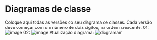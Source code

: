 # Diagramas de classe
Coloque aqui todas as versões do seu diagrama de classes. Cada versão deve começar com um número de dois dígitos, na ordem crescente.
01:
![image](https://user-images.githubusercontent.com/51711866/235665994-edfe8a60-c49a-4062-895a-f3fa09272c76.png)
02:
![image](https://user-images.githubusercontent.com/51711866/235666028-34cd2693-1fa1-4798-bcd0-fe3b187b85c2.png)
Atualização diagrama:
![diagramam](https://github.com/DisciplinasProgramacao/poo_tp_noite-devk/assets/51711866/f530f443-4983-4f9b-aa75-001dbc0808dc)
